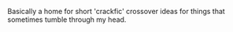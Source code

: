 Basically a home for short 'crackfic' crossover ideas for things that sometimes tumble through my head.